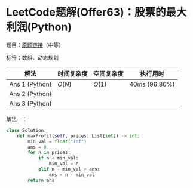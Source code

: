 # LeetCode题解(Offer63)：股票的最大利润(Python)

题目：[原题链接](https://leetcode-cn.com/problems/gu-piao-de-zui-da-li-run-lcof/)（中等）

标签：数组、动态规划

| 解法           | 时间复杂度 | 空间复杂度 | 执行用时      |
| -------------- | ---------- | ---------- | ------------- |
| Ans 1 (Python) | $O(N)$     | $O(1)$     | 40ms (96.80%) |
| Ans 2 (Python) |            |            |               |
| Ans 3 (Python) |            |            |               |

解法一：

```python
class Solution:
    def maxProfit(self, prices: List[int]) -> int:
        min_val = float("inf")
        ans = 0
        for n in prices:
            if n < min_val:
                min_val = n
            elif n - min_val > ans:
                ans = n - min_val
        return ans
```